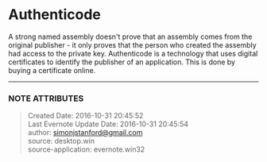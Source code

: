 # Authenticode

A strong named assembly doesn't prove that an assembly comes from the original
publisher - it only proves that the person  who created the assembly had
access to the private key. Authenticode is a technology that uses digital
certificates to identify the publisher of an application. This is done by
buying a certificate online.


---
### NOTE ATTRIBUTES
>Created Date: 2016-10-31 20:45:52  
>Last Evernote Update Date: 2016-10-31 20:45:54  
>author: simonjstanford@gmail.com  
>source: desktop.win  
>source-application: evernote.win32  
<!--stackedit_data:
eyJoaXN0b3J5IjpbLTMxNTcxMDEwXX0=
-->